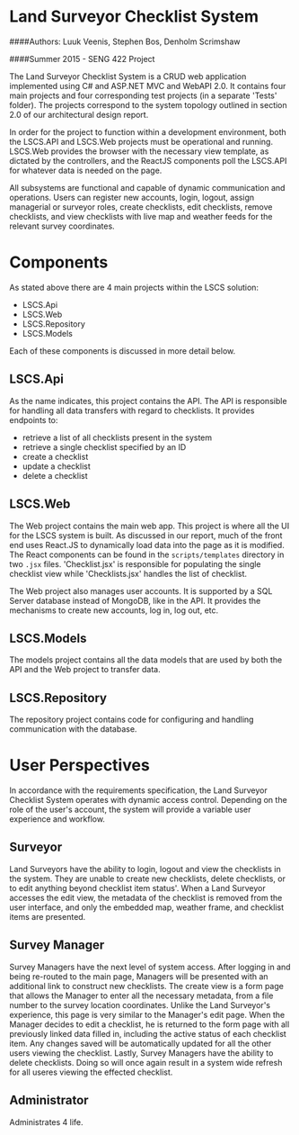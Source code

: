 # Land Surveyor Checklist System

####Authors: Luuk Veenis, Stephen Bos, Denholm Scrimshaw

####Summer 2015 - SENG 422 Project

The Land Surveyor Checklist System is a CRUD web application implemented using C# and ASP.NET MVC and WebAPI 2.0. It contains four main projects and four corresponding test projects (in a separate 'Tests' folder). The projects correspond to the system topology outlined in section 2.0 of our architectural design report.

In order for the project to function within a development environment, both the LSCS.API and LSCS.Web projects must be operational and running. LSCS.Web provides the browser with the necessary view template, as dictated by the controllers, and the ReactJS components poll the LSCS.API for whatever data is needed on the page.

All subsystems are functional and capable of dynamic communication and operations. Users can register new accounts, login, logout, assign managerial or surveyor roles, create checklists, edit checklists, remove checklists, and view checklists with live map and weather feeds for the relevant survey coordinates.

# Components

As stated above there are 4 main projects within the LSCS solution:
- LSCS.Api
- LSCS.Web
- LSCS.Repository
- LSCS.Models

Each of these components is discussed in more detail below.

## LSCS.Api

As the name indicates, this project contains the API. The API is responsible for handling all data transfers with regard to checklists. It provides endpoints to:
- retrieve a list of all checklists present in the system
- retrieve a single checklist specified by an ID
- create a checklist
- update a checklist
- delete a checklist

## LSCS.Web

The Web project contains the main web app. This project is where all the UI for the LSCS system is built. As discussed in our report, much of the front end uses React.JS to dynamically load data into the page as it is modified. The React components can be found in the `scripts/templates` directory in two `.jsx` files. 'Checklist.jsx' is responsible for populating the single checklist view while 'Checklists.jsx' handles the list of checklist.

The Web project also manages user accounts. It is supported by a SQL Server database instead of MongoDB, like in the API. It provides the mechanisms to create new accounts, log in, log out, etc.

## LSCS.Models

The models project contains all the data models that are used by both the API and the Web project to transfer data.

## LSCS.Repository

The repository project contains code for configuring and handling communication with the database.

# User Perspectives

In accordance with the requirements specification, the Land Surveyor Checklist System operates with dynamic access control. Depending on the role of the user's account, the system will provide a variable user experience and workflow.

## Surveyor

Land Surveyors have the ability to login, logout and view the checklists in the system. They are unable to create new checklists, delete checklists, or to edit anything beyond checklist item status'. When a Land Surveyor accesses the edit view, the metadata of the checklist is removed from the user interface, and only the embedded map, weather frame, and checklist items are presented.

## Survey Manager

Survey Managers have the next level of system access. After logging in and being re-routed to the main page, Managers will be presented with an additional link to construct new checklists. The create view is a form page that allows the Manager to enter all the necessary metadata, from a file number to the survey location coordinates. Unlike the Land Surveyor's experience, this page is very similar to the Manager's edit page. When the Manager decides to edit a checklist, he is returned to the form page with all previously linked data filled in, including the active status of each checklist item. Any changes saved will be automatically updated for all the other users viewing the checklist. Lastly, Survey Managers have the ability to delete checklists. Doing so will once again result in a system wide refresh for all useres viewing the effected checklist.


## Administrator

Administrates 4 life.
